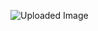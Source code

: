 ![Uploaded Image](https://gamzatech-bucket.s3.ap-northeast-2.amazonaws.com/post-images/61/d98303d6-dbbc-4e4c-9702-101dc36f5497_image.png)